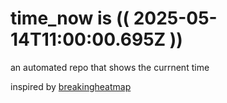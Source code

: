 # time_now is (( 2025-05-14T11:00:00.695Z ))

an automated repo that shows the currnent time

inspired by [breakingheatmap](https://github.com/breakingheatmap/breakingheatmap)